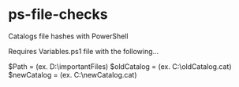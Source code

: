 # ps-file-checks
Catalogs file hashes with PowerShell

Requires Variables.ps1 file with the following...

$Path = (ex. D:\importantFiles)
$oldCatalog = (ex. C:\oldCatalog.cat)
$newCatalog = (ex. C:\newCatalog.cat)